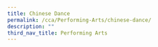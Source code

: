 ```yaml
---
title: Chinese Dance
permalink: /cca/Performing-Arts/chinese-dance/
description: ""
third_nav_title: Performing Arts
---
```


